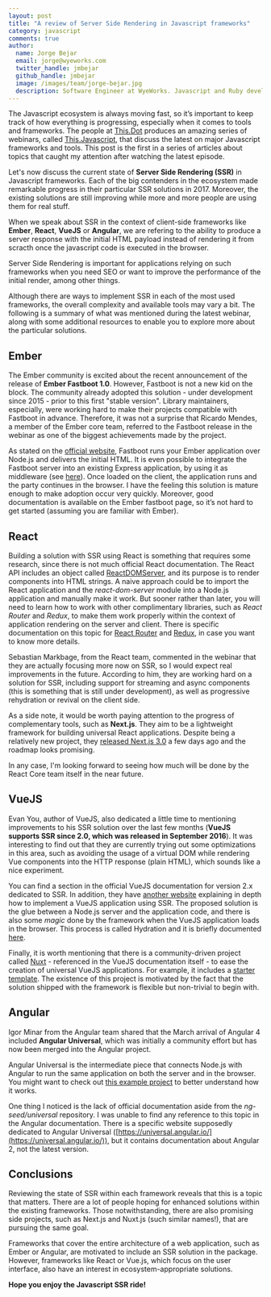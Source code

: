 ```yaml
---
layout: post
title: "A review of Server Side Rendering in Javascript frameworks"
category: javascript
comments: true
author:
  name: Jorge Bejar
  email: jorge@wyeworks.com
  twitter_handle: jmbejar
  github_handle: jmbejar
  image: /images/team/jorge-bejar.jpg
  description: Software Engineer at WyeWorks. Javascript and Ruby developer.
---
```


The Javascript ecosystem is always moving fast, so it’s important to keep track of how everything is progressing, especially when it comes to tools and frameworks. The people at [This.Dot](https://www.thisdot.co/) produces an amazing series of webinars, called [This.Javascript](https://www.thisdot.co/javascript/09-07-2017), that discuss the latest on major Javascript frameworks and tools. This post is the first in a series of articles about topics that caught my attention after watching the latest episode.

Let's now discuss the current state of **Server Side Rendering (SSR)** in Javascript frameworks. Each of the big contenders in the ecosystem made remarkable progress in their particular SSR solutions in 2017. Moreover, the existing solutions are still improving while more and more people are using them for real stuff.

<!--more-->

When we speak about SSR in the context of client-side frameworks like **Ember**, **React**, **VueJS** or **Angular**, we are refering to the ability to produce a server response with the initial HTML payload instead of rendering it from scracth once the javascript code is executed in the browser.

Server Side Rendering is important for applications relying on such frameworks when you need SEO or want to improve the performance of the initial render, among other things.

Although there are ways to implement SSR in each of the most used frameworks, the overall complexity and available tools may vary a bit. The following is a summary of what was mentioned during the latest webinar, along with some additional resources to enable you to explore more about the particular solutions.

## Ember

The Ember community is excited about the recent announcement of the release of **Ember Fastboot 1.0**. However, Fastboot is not a new kid on the block. The community already adopted this solution - under development since 2015 - prior to this first "stable version". Library maintainers, especially, were working hard to make their projects compatible with Fastboot in advance. Therefore, it was not a surprise that Ricardo Mendes, a member of the Ember core team, referred to the Fastboot release in the webinar as one of the biggest achievements made by the project.

As stated on the [official website](https://ember-fastboot.com/), Fastboot runs your Ember application over Node.js and delivers the initial HTML. It is even possible to integrate the Fastboot server into an existing Express application, by using it as middleware (see [here](https://ember-fastboot.com/docs/user-guide#the-fastboot-server)). Once loaded on the client, the application runs and the party continues in the browser. I have the feeling this solution is mature enough to make adoption occur very quickly. Moreover, good documentation is available on the Ember fastboot page, so it’s not hard to get started (assuming you are familiar with Ember).

## React

Building a solution with SSR using React is something that requires some research, since there is not much official React documentation. The React API includes an object called [ReactDOMServer](https://facebook.github.io/react/docs/react-dom-server.html), and its purpose is to render components into HTML strings. A naive approach could be to import the React application and the _react-dom-server_ module into a Node.js application and manually make it work. But sooner rather than later, you will need to learn how to work with other complimentary libraries, such as _React Router_ and _Redux_, to make them work properly within the context of application rendering on the server and client. There is specific documentation on this topic for [React Router](https://reacttraining.com/react-router/web/guides/server-rendering) and [Redux](http://redux.js.org/docs/recipes/ServerRendering.html), in case you want to know more details.

Sebastian Markbage, from the React team, commented in the webinar that they are actually focusing more now on SSR, so I would expect real improvements in the future. According to him, they are working hard on a solution for SSR, including support for streaming and async components (this is something that is still under development), as well as progressive rehydration or revival on the client side.

As a side note, it would be worth paying attention to the progress of complementary tools, such as **Next.js**. They aim to be a lightweight framework for building universal React applications. Despite being a relatively new project, they [released Next.js 3.0](https://zeit.co/blog/next3) a few days ago and the roadmap looks promising.

In any case, I'm looking forward to seeing how much will be done by the React Core team itself in the near future.

## VueJS

Evan You, author of VueJS, also dedicated a little time to mentioning improvements to his SSR solution over the last few months (**VueJS supports SSR since 2.0, which was released in September 2016**). It was interesting to find out that they are currently trying out some optimizations in this area, such as avoiding the usage of a virtual DOM while rendering Vue components into the HTTP response (plain HTML), which sounds like a nice experiment.

You can find a section in the official VueJS documentation for version 2.x dedicated to SSR. In addition, they have [another website](https://ssr.vuejs.org/en/) explaining in depth how to implement a VueJS application using SSR. The proposed solution is the glue between a Node.js server and the application code, and there is also some _magic_ done by the framework when the VueJS application loads in the browser. This process is called Hydration and it is briefly documented [here](https://ssr.vuejs.org/en/hydration.html).

Finally, it is worth mentioning that there is a community-driven project called [Nuxt](http://nuxtjs.org/) - referenced in the VueJS documentation itself - to ease the creation of universal VueJS applications. For example, it includes a [starter template](https://github.com/nuxt/starter). The existence of this project is motivated by the fact that the solution shipped with the framework is flexible but non-trivial to begin with.

## Angular

Igor Minar from the Angular team shared that the March arrival of Angular 4 included **Angular Universal**, which was initially a community effort but has now been merged into the Angular project.

Angular Universal is the intermediate piece that connects Node.js with Angular to run the same application on both the server and in the browser. You might want to check out [this example project](https://github.com/ng-seed/universal) to better understand how it works.

One thing I noticed is the lack of official documentation aside from the _ng-seed/universal_ repository. I was unable to find any reference to this topic in the Angular documentation. There is a specific website supposedly dedicated to Angular Universal ([https://universal.angular.io/](https://universal.angular.io/)), but it contains documentation about Angular 2, not the latest version.

## Conclusions

Reviewing the state of SSR within each framework reveals that this is a topic that matters. There are a lot of people hoping for enhanced solutions within the existing frameworks. Those notwithstanding, there are also promising side projects, such as Next.js and Nuxt.js (such similar names!), that are pursuing the same goal.

Frameworks that cover the entire architecture of a web application, such as Ember or Angular, are motivated to include an SSR solution in the package. However, frameworks like React or Vue.js, which focus on the user interface, also have an interest in ecosystem-appropriate solutions.

**Hope you enjoy the Javascript SSR ride!**
